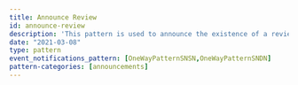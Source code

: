 ```yaml
---
title: Announce Review
id: announce-review
description: 'This pattern is used to announce the existence of a review, referencing (in `context`) the resource that has been reviewed'
date: "2021-03-08"
type: pattern
event_notifications_pattern: [OneWayPatternSNSN,OneWayPatternSNDN]
pattern-categories: [announcements]
---
```


